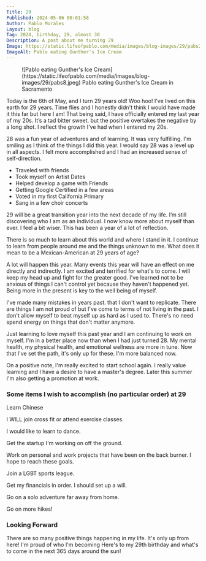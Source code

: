```yaml
---
Title: 29
Published: 2024-05-06 00:01:58
Author: Pablo Morales
Layout: blog
Tag: 2024, birthday, 29, almost 30
Description: A post about me turning 29
Image: https://static.lifeofpablo.com/media/images/blog-images/29/pabs2.jpeg
ImageAlt: Pablo eating Gunther's Ice Cream
---
```

<figure markdown="1">
![Pablo eating Gunther's Ice Cream](https://static.lifeofpablo.com/media/images/blog-images/29/pabs8.jpeg)  
Pablo eating Gunther's Ice Cream in Sacramento
</figure>

Today is the 6th of May, and I turn 29 years old! Woo hoo! I've lived on this earth for 29 years. Time flies and I honestly didn't think I would have made it this far but here I am! That being said, I have officially entered my last year of my 20s. It’s a tad bitter sweet. but the positive overtakes the negative by a long shot. I reflect the growth I’ve had when I entered my 20s.

28 was a fun year of adventures and of learning. It was very fulfilling. I'm smiling as I think of the things I did this year. I would say 28 was a level up in all aspects. I felt more accomplished and I had an increased sense of self-direction.

* Traveled with friends
* Took myself on Artist Dates
* Helped develop a game with Friends
* Getting Google Certified in a few areas
* Voted in my first California Primary
* Sang in a few choir concerts

29 will be a great transition year into the next decade of my life. I’m still discovering who I am as an individual. I now know more about myself than ever. I feel a bit wiser. This has been a year of a lot of reflection. 

There is so much to learn about this world and where I stand in it. I continue to learn from people around me and the things unknown to me. What does it mean to be a Mexican-American at 29 years of age?

A lot will happen this year. Many events this year will have an effect on me directly and indirectly. I am excited and terrified for what's to come. I will keep my head up and fight for the greater good. I've learned not to be anxious of things I can't control yet because they haven't happened yet. Being more in the present is key to the well being of myself.

I've made many mistakes in years past. that I don't want to replicate. There are things I am not proud of but I've come to terms of not living in the past. I don't allow myself to beat myself up as hard as I used to. There's no need spend energy on things that don't matter anymore. 


Just learning to love myself this past year and I am continuing to work on myself. I'm in a better place now than when I had just turned 28. My mental health, my physical health, and emotional wellness are more in tune. Now that I've set the path, it's only up for these. I'm more balanced now. 

On a positive note, I'm really excited to start school again. I really value learning and I have a desire to have a master's degree. Later this summer I'm also getting a promotion at work. 



### Some items I wish to accomplish (no particular order) at 29
Learn Chinese

I WILL join cross fit or attend exercise classes.

I would like to learn to dance.

Get the startup I'm working on off the ground. 

Work on personal and work projects that have been on the back burner. I hope to reach these goals.

Join a LGBT sports league.

Get my financials in order. I should set up a will.

Go on a solo adventure far away from home. 

Go on more hikes!


### Looking Forward
There are so many positive things happening in my life. It's only up from here! I'm proud of who I'm becoming Here's to my 29th birthday and what's to come in the next 365 days around the sun!






